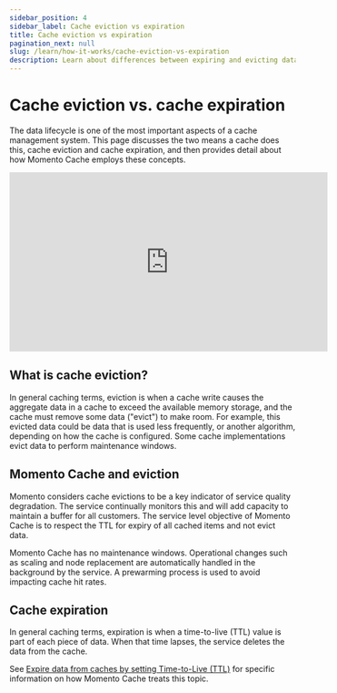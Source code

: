 ```yaml
---
sidebar_position: 4
sidebar_label: Cache eviction vs expiration
title: Cache eviction vs expiration
pagination_next: null
slug: /learn/how-it-works/cache-eviction-vs-expiration
description: Learn about differences between expiring and evicting data from a cache and how these terms relate to Momento Cache
---
```


# Cache eviction vs. cache expiration

The data lifecycle is one of the most important aspects of a cache management system. This page discusses the two means a cache does this, cache eviction and cache expiration, and then provides detail about how Momento Cache employs these concepts.

<iframe width="560" height="315" src="https://www.youtube.com/embed/76qpwvn262g" title="YouTube video player" frameborder="0" allow="accelerometer; autoplay; clipboard-write; encrypted-media; gyroscope; picture-in-picture; web-share" allowfullscreen></iframe>

## What is cache eviction?
In general caching terms, eviction is when a cache write causes the aggregate data in a cache to exceed the available memory storage, and the cache must remove some data ("evict") to make room. For example, this evicted data could be data that is used less frequently, or another algorithm, depending on how the cache is configured. Some cache implementations evict data to perform maintenance windows.

## Momento Cache and eviction
Momento considers cache evictions to be a key indicator of service quality degradation. The service continually monitors this and will add capacity to maintain a buffer for all customers. The service level objective of Momento Cache is to respect the TTL for expiry of all cached items and not evict data.

Momento Cache has no maintenance windows. Operational changes such as scaling and node replacement are automatically handled in the background by the service. A prewarming process is used to avoid impacting cache hit rates. 

## Cache expiration
In general caching terms, expiration is when a time-to-live (TTL) value is part of each piece of data. When that time lapses, the service deletes the data from the cache.

See [Expire data from caches by setting Time-to-Live (TTL)](./expire-data-with-ttl) for specific information on how Momento Cache treats this topic.
